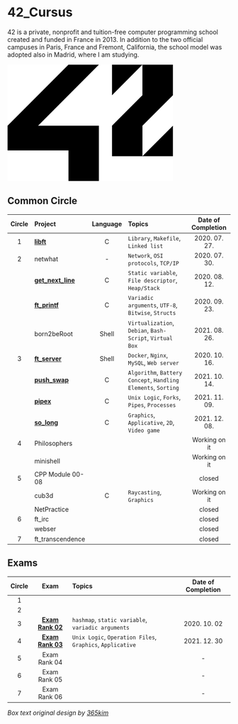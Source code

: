 # 42_Cursus
42 is a private, nonprofit and tuition-free computer programming school created and funded in France in 2013. In addition to the two official campuses in Paris, France and Fremont, California, the school model was adopted also in Madrid, where I am studying.

![42 Logo](./42Logo.png)

## Common Circle
| Circle | Project | Language | Topics | Date of Completion |
|:---:|:---|:---:|:---|:---:|
| 1 | [__libft__](./1_libft) | C | `Library`, `Makefile`, `Linked list` | 2020. 07. 27. |
| 2 | netwhat | - | `Network`, `OSI protocols`, `TCP/IP` | 2020. 07. 30. |
|   | [__get_next_line__](./2_get_next_line) | C | `Static variable`, `File descriptor`, `Heap/Stack` | 2020. 08. 12. |
|   | [__ft_printf__](./3_ft_printf) | C | `Variadic arguments`, `UTF-8`, `Bitwise`, `Structs` | 2020. 09. 23. |
|   | born2beRoot | Shell | `Virtualization`, `Debian`, `Bash-Script`, `Virtual Box` | 2021. 08. 26. |
| 3 | [__ft_server__](./4_ft_server) | Shell | `Docker`, `Nginx`, `MySQL`, `Web server` | 2020. 10. 16. |
|   | [__push_swap__](./5_push_swap) | C | `Algorithm`, `Battery Concept`, `Handling Elements`, `Sorting` | 2021. 10. 14. |
|   | [__pipex__](./6_pipex) | C | `Unix Logic`, `Forks`, `Pipes`, `Processes` | 2021. 11. 09. |
|   | [__so_long__](./7_so_long) | C | `Graphics`, `Applicative`, `2D`, `Video game` | 2021. 12. 08.  |
| 4 | Philosophers |  |  | Working on it |
|   | minishell |  |  | Working on it |
| 5 | CPP Module 00-08 |  |  | closed |
|   | cub3d | C | `Raycasting`, `Graphics` | Working on it |
|   | NetPractice |  |  | closed |
| 6 | ft_irc |  |  | closed |
|   | webser |  |  | closed |
| 7 | ft_transcendence |  |  | closed |

## Exams
| Circle | Exam | Topics | Date of Completion |
|:---:|:---:|:---|:---:|
| 1 |  |  |  |
| 2 |  |  |  |
| 3 | [__Exam Rank 02__](./99_exams/2_exam_rank_02) | `hashmap`, `static variable`, `variadic arguments` | 2020. 10. 02 |
| 4 | [__Exam Rank 03__](./99_exams/3_exam_rank_03) | `Unix Logic`, `Operation Files`, `Graphics`, `Applicative`  | 2021. 12. 30 |
| 5 | Exam Rank 04 |  | - |
| 6 | Exam Rank 05 |  | - |
| 7 | Exam Rank 06 |  | - |

*Box text original design by [365kim](https://github.com/365kim)*

